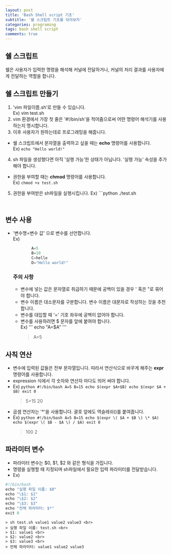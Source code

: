 ```yaml
---
layout: post
title: 'Bash Shell script 기초'
subtitle: '쉘 스크립트 기초를 닦아보자'
categories: programing
tags: bash shell script
comments: true
---
```


## 쉘 스크립트 

쉘은 사용자가 입력한 명령을 해석해 커널에 전달하거나, 커널의 처리 결과를 사용자에게 전달하는 역할을 합니다. <br>


## 쉘 스크립트 만들기 
1. 'vim 파일이름.sh'로 만들 수 있습니다. <br>
   Ex) vim test.sh 
2. vim 환경에서 가장 첫 줄은 '#!/bin/sh'을 적어줌으로써 어떤 명령어 해석기를 사용하는지 명시합니다. 
3. 이후 사용자가 원하는데로 프로그래밍을 해줍니다. 
  - 쉘 스크립트에서 문자열을 출력하고 싶을 때는 **echo** 명령어를 사용합니다. <br>
  Ex) `echo "Hello world!"`
4. sh 파일을 생성했다면 아직 '실행 가능'한 상태가 아닙니다. '실행 가능' 속성을 추가해야 합니다.
  - 권한을 부여할 때는 **chmod** 명령어를 사용합니다. <br>
  Ex) `chmod +x test.sh` 
5. 권한을 부여받은 sh파일을 실행시킵니다.
  Ex) ```python 
       ./test.sh
      ```


## 변수 사용 
- '변수명=변수 값' 으로 변수를 선언합니다. <br>
  Ex) 
  ```python
          A=5 
          B=10 
          C=hello 
          D="Hello world!" 
  ``` 
  ### 주의 사항 
  - 변수에 넣는 값은 문자열로 취급하기 때문에 공백이 있을 경우 ' 혹은 "로 묶어야 합니다.
  - 변수 이름은 대소문자를 구분합니다. 변수 이름은 대문자로 작성하는 것을 추천합니다.  
  - 변수를 대입할 때 '=' 기호 좌우에 공백이 없어야 합니다.
  - 변수를 사용하려면 $ 문자를 앞에 붙여야 합니다. <br>
    Ex) '''  echo "A=$A"         '''
    > A=5
    
## 사칙 연산 
- 변수에 입력된 값들은 전부 문자열입니다. 따라서 연산식으로 바꾸게 해주는 **expr** 명령어를 사용합니다. 
- expression 식에서 각 숫자와 연산자 마다도 띄어 써야 합니다.
- Ex) ```python
      #!/bin/bash
      A=5
      B=15
      echo $(expr $A+$B)
      echo $(expr $A + $B)
      exit 0
      ```
    > 5+15
    > 20  
- 곱셈 연산자는 '\*'을 사용합니다. 괄호 앞에도 역슬레쉬(\)를 붙여줍니다. 
- Ex) ```python
      #!/bin/bash
      A=5
      B=15
      echo $(expr \( $A + $B \) \* $A)
      echo $(expr \( $B - $A \) / $A)
      exit 0
      ```
     > 100
     > 2

## 파라미터 변수
- 파라미터 변수는 $0, $1, $2 와 같은 형식을 가집니다. 
- 명령을 실행할 때 지정되며 sh파일에서 필요한 입력 파라미터를 전달받습니다. 
- Ex)  
```python 
#!/bin/bash
echo "실행 파일 이름: $0"
echo "\$1: $1"
echo "\$2: $2"
echo "\$3: $3"
echo "전체 파라미터: $*"
exit 0
```
    > sh test.sh value1 value2 value3 <br>
    > 실행 파일 이름: test.sh <br>
    > $1: value1 <br>
    > $2: value2 <br>
    > $3: value3 <br>
    > 전체 파라미터: value1 value2 value3 

